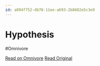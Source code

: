 ```yaml
---
id: a894f752-db70-11ee-a693-2b8682e5c3e9
---
```


# Hypothesis
#Omnivore

[Read on Omnivore](https://omnivore.app/me/hypothesis-18e11fc70fc)
[Read Original](https://hypothes.is/a/qNlmKttnEe60mjP-zXP3Cg)

